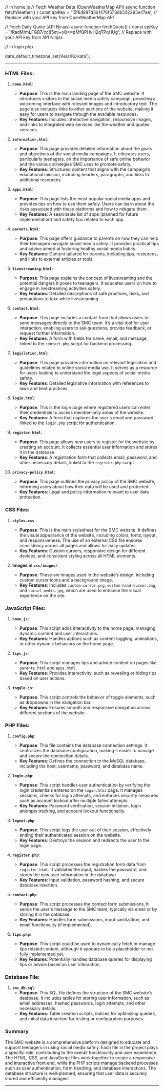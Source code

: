 // in home.js
// Fetch Weather Data (OpenWeatherMap API)
async function fetchWeather() {
    const apiKey = '15f8d887d3d1476f573db502295a47ae';   // Replace with your API key from OpenWeatherMap API

// Fetch Daily Quote (API Ninjas)
async function fetchQuote() {
    const apiKey = '/RadM/mLFGB7/cc85mj+oQ==pMfQPHvH2qTPqHUg';  // Replace with your API key from API Ninjas

// in login.php

date_default_timezone_set('Asia/Kolkata');

---

### **HTML Files:**

1. **`home.html`**:
   - **Purpose**: This is the main landing page of the SMC website. It introduces visitors to the social media safety campaign, providing a welcoming interface with relevant images and introductory text. The page also includes links to other sections of the website, making it easy for users to navigate through the available resources.
   - **Key Features**: Includes interactive navigation, responsive images, and links to integrated web services like the weather and quotes services.

2. **`information.html`**:
   - **Purpose**: This page provides detailed information about the goals and objectives of the social media campaigns. It educates users, particularly teenagers, on the importance of safe online behavior and the various strategies SMC uses to promote safety.
   - **Key Features**: Structured content that aligns with the campaign’s educational mission, including headers, paragraphs, and links to additional resources.

3. **`apps.html`**:
   - **Purpose**: This page lists the most popular social media apps and provides tips on how to use them safely. Users can learn about the risks associated with these platforms and how to mitigate them.
   - **Key Features**: A searchable list of apps (planned for future implementation) and safety tips related to each app.

4. **`parents.html`**:
   - **Purpose**: This page offers guidance to parents on how they can help their teenagers navigate social media safely. It provides practical tips and advice aimed at fostering healthy social media habits.
   - **Key Features**: Content tailored for parents, including tips, resources, and links to external articles or tools.

5. **`livestreaming.html`**:
   - **Purpose**: This page explains the concept of livestreaming and the potential dangers it poses to teenagers. It educates users on how to engage in livestreaming activities safely.
   - **Key Features**: Detailed descriptions of safe practices, risks, and precautions to take while livestreaming.

6. **`contact.html`**:
   - **Purpose**: This page includes a contact form that allows users to send messages directly to the SMC team. It’s a vital tool for user interaction, enabling users to ask questions, provide feedback, or request further information.
   - **Key Features**: A form with fields for name, email, and message, linked to the `contact.php` script for backend processing.

7. **`legislation.html`**:
   - **Purpose**: This page provides information on relevant legislation and guidelines related to online social media use. It serves as a resource for users looking to understand the legal aspects of social media safety.
   - **Key Features**: Detailed legislative information with references to laws and best practices.

8. **`login.html`**:
   - **Purpose**: This is the login page where registered users can enter their credentials to access member-only areas of the website. 
   - **Key Features**: A form that captures the user's email and password, linked to the `login.php` script for authentication.

9. **`register.html`**:
   - **Purpose**: This page allows new users to register for the website by creating an account. It collects essential user information and stores it in the database.
   - **Key Features**: A registration form that collects email, password, and other necessary details, linked to the `register.php` script.

10. **`privacy-policy.html`**:
    - **Purpose**: This page outlines the privacy policy of the SMC website, informing users about how their data will be used and protected.
    - **Key Features**: Legal and policy information relevant to user data protection.

### **CSS Files:**

1. **`styles.css`**:
   - **Purpose**: This is the main stylesheet for the SMC website. It defines the visual appearance of the website, including colors, fonts, layout, and responsiveness. The use of an external CSS file ensures consistency across all pages and allows for easy updates.
   - **Key Features**: Custom cursors, responsive design for different devices, and consistent styling across all HTML elements.

2. **Images in `css/images/`**:
   - **Purpose**: These are images used in the website’s design, including custom cursor icons and a background image.
   - **Key Features**: Includes `custom-cursor.png`, `custom-hand-cursor.png`, and `social_media.jpg`, which are used to enhance the visual experience on the site.

### **JavaScript Files:**

1. **`home.js`**:
   - **Purpose**: This script adds interactivity to the home page, managing dynamic content and user interactions.
   - **Key Features**: Handles actions such as content toggling, animations, or other dynamic behaviors on the home page.

2. **`tips.js`**:
   - **Purpose**: This script manages tips and advice content on pages like `parents.html` and `apps.html`.
   - **Key Features**: Provides interactivity, such as revealing or hiding tips based on user actions.

3. **`toggle.js`**:
   - **Purpose**: This script controls the behavior of toggle elements, such as dropdowns in the navigation bar.
   - **Key Features**: Ensures smooth and responsive navigation across different sections of the website.

### **PHP Files:**

1. **`config.php`**:
   - **Purpose**: This file contains the database connection settings. It centralizes the database configuration, making it easier to manage and secure the connection details.
   - **Key Features**: Defines the connection to the MySQL database, including the host, username, password, and database name.

2. **`login.php`**:
   - **Purpose**: This script handles user authentication by verifying the login credentials entered on the `login.html` page. It manages sessions, checks for login attempts, and enforces security measures such as account lockout after multiple failed attempts.
   - **Key Features**: Password verification, session initiation, login attempts tracking, and account lockout functionality.

3. **`logout.php`**:
   - **Purpose**: This script logs the user out of their session, effectively ending their authenticated session on the website.
   - **Key Features**: Destroys the session and redirects the user to the login page.

4. **`register.php`**:
   - **Purpose**: This script processes the registration form data from `register.html`. It validates the input, hashes the password, and stores the new user information in the database.
   - **Key Features**: Input validation, password hashing, and secure database insertion.

5. **`contact.php`**:
   - **Purpose**: This script processes the contact form submissions. It sends the user's message to the SMC team, typically via email or by storing it in the database.
   - **Key Features**: Handles form submissions, input sanitization, and email functionality (if implemented).

6. **`tips.php`**:
   - **Purpose**: This script could be used to dynamically fetch or manage tips related content, although it appears to be a placeholder or not fully implemented yet.
   - **Key Features**: Potentially handles database queries for displaying tips or advice based on user interaction.

### **Database File:**

1. **`smc_db.sql`**:
   - **Purpose**: This SQL file defines the structure of the SMC website’s database. It includes tables for storing user information, such as email addresses, hashed passwords, login attempts, and other necessary details.
   - **Key Features**: Table creation scripts, indices for optimizing queries, and initial data insertion for testing or configuration purposes.

### **Summary**
The SMC website is a comprehensive platform designed to educate and support teenagers in using social media safely. Each file in the project plays a specific role, contributing to the overall functionality and user experience. The HTML, CSS, and JavaScript files work together to create a responsive and interactive front end, while the PHP scripts manage backend processes such as user authentication, form handling, and database interactions. The database structure is well-planned, ensuring that user data is securely stored and efficiently managed. 

---
